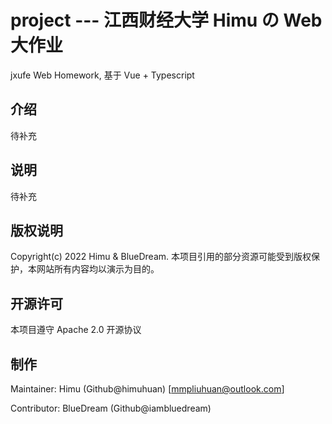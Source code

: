 # project --- 江西财经大学 Himu の Web 大作业
jxufe Web Homework, 基于 Vue + Typescript

## 介绍

待补充

## 说明

待补充

## 版权说明

Copyright(c) 2022 Himu & BlueDream.
本项目引用的部分资源可能受到版权保护，本网站所有内容均以演示为目的。

## 开源许可

本项目遵守 Apache 2.0 开源协议

## 制作

Maintainer: Himu  (Github@himuhuan) [mmpliuhuan@outlook.com]

Contributor: BlueDream (Github@iambluedream)
